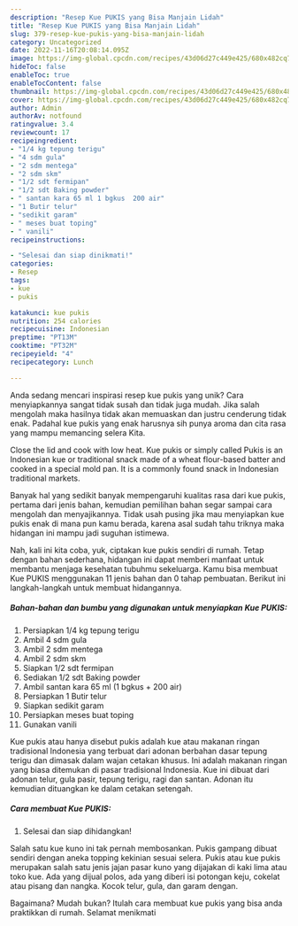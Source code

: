 ```yaml
---
description: "Resep Kue PUKIS yang Bisa Manjain Lidah"
title: "Resep Kue PUKIS yang Bisa Manjain Lidah"
slug: 379-resep-kue-pukis-yang-bisa-manjain-lidah
category: Uncategorized
date: 2022-11-16T20:08:14.095Z
image: https://img-global.cpcdn.com/recipes/43d06d27c449e425/680x482cq70/kue-pukis-foto-resep-utama.jpg
hideToc: false
enableToc: true
enableTocContent: false
thumbnail: https://img-global.cpcdn.com/recipes/43d06d27c449e425/680x482cq70/kue-pukis-foto-resep-utama.jpg
cover: https://img-global.cpcdn.com/recipes/43d06d27c449e425/680x482cq70/kue-pukis-foto-resep-utama.jpg
author: Admin
authorAv: notfound
ratingvalue: 3.4
reviewcount: 17
recipeingredient:
- "1/4 kg tepung terigu"
- "4 sdm gula"
- "2 sdm mentega"
- "2 sdm skm"
- "1/2 sdt fermipan"
- "1/2 sdt Baking powder"
- " santan kara 65 ml 1 bgkus  200 air"
- "1 Butir telur"
- "sedikit garam"
- " meses buat toping"
- " vanili"
recipeinstructions:

- "Selesai dan siap dinikmati!"
categories:
- Resep
tags:
- kue
- pukis

katakunci: kue pukis 
nutrition: 254 calories
recipecuisine: Indonesian
preptime: "PT13M"
cooktime: "PT32M"
recipeyield: "4"
recipecategory: Lunch

---
```





Anda sedang mencari inspirasi resep kue pukis yang unik? Cara menyiapkannya sangat tidak susah dan tidak juga mudah. Jika salah mengolah maka hasilnya tidak akan memuaskan dan justru cenderung tidak enak. Padahal kue pukis yang enak harusnya sih punya aroma dan cita rasa yang mampu memancing selera Kita.





Close the lid and cook with low heat. Kue pukis or simply called Pukis is an Indonesian kue or traditional snack made of a wheat flour-based batter and cooked in a special mold pan. It is a commonly found snack in Indonesian traditional markets.

Banyak hal yang sedikit banyak mempengaruhi kualitas rasa dari kue pukis, pertama dari jenis bahan, kemudian pemilihan bahan segar sampai cara mengolah dan menyajikannya. Tidak usah pusing jika mau menyiapkan kue pukis enak di mana pun kamu berada, karena asal sudah tahu triknya maka hidangan ini mampu jadi suguhan istimewa.






Nah, kali ini kita coba, yuk, ciptakan kue pukis sendiri di rumah. Tetap dengan bahan sederhana, hidangan ini dapat memberi manfaat untuk membantu menjaga kesehatan tubuhmu sekeluarga. Kamu bisa membuat Kue PUKIS menggunakan 11 jenis bahan dan 0 tahap pembuatan. Berikut ini langkah-langkah untuk membuat hidangannya.

<!--inarticleads1-->

##### Bahan-bahan dan bumbu yang digunakan untuk menyiapkan Kue PUKIS:

1. Persiapkan 1/4 kg tepung terigu
1. Ambil 4 sdm gula
1. Ambil 2 sdm mentega
1. Ambil 2 sdm skm
1. Siapkan 1/2 sdt fermipan
1. Sediakan 1/2 sdt Baking powder
1. Ambil  santan kara 65 ml (1 bgkus + 200 air)
1. Persiapkan 1 Butir telur
1. Siapkan sedikit garam
1. Persiapkan  meses buat toping
1. Gunakan  vanili


Kue pukis atau hanya disebut pukis adalah kue atau makanan ringan tradisional Indonesia yang terbuat dari adonan berbahan dasar tepung terigu dan dimasak dalam wajan cetakan khusus. Ini adalah makanan ringan yang biasa ditemukan di pasar tradisional Indonesia. Kue ini dibuat dari adonan telur, gula pasir, tepung terigu, ragi dan santan. Adonan itu kemudian dituangkan ke dalam cetakan setengah. 

<!--inarticleads2-->

##### Cara membuat Kue PUKIS:


1. Selesai dan siap dihidangkan!

Salah satu kue kuno ini tak pernah membosankan. Pukis gampang dibuat sendiri dengan aneka topping kekinian sesuai selera. Pukis atau kue pukis merupakan salah satu jenis jajan pasar kuno yang dijajakan di kaki lima atau toko kue. Ada yang dijual polos, ada yang diberi isi potongan keju, cokelat atau pisang dan nangka. Kocok telur, gula, dan garam dengan. 

Bagaimana? Mudah bukan? Itulah cara membuat kue pukis yang bisa anda praktikkan di rumah. Selamat menikmati
